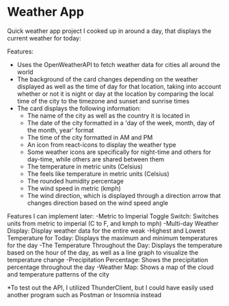 # **Weather App**
Quick weather app project I cooked up in around a day, that displays the current weather for today:

Features:
- Uses the OpenWeatherAPI to fetch weather data for cities all around the world
- The background of the card changes depending on the weather displayed as well as the time of day for that location, taking into account whether
  or not it is night or day at the location by comparing the local time of the city to the timezone and sunset and sunrise times
- The card displays the following information:
  - The name of the city as well as the country it is located in
  - The date of the city formatted in a 'day of the week, month, day of the month, year' format
  - The time of the city formatted in AM and PM
  - An icon from react-icons to display the weather type
  - Some weather icons are specifically for night-time and others for day-time, while others are shared between them
  - The temperature in metric units (Celsius)
  - The feels like temperature in metric units (Celsius)
  - The rounded humidity percentage
  - The wind speed in metric (kmph)
  - The wind direction, which is displayed through a direction arrow that changes direction based on the wind speed angle

Features I can implement later:
  -Metric to Imperial Toggle Switch: Switches units from metric to imperial (C to F, and kmph to mph)
  -Multi-day Weather Display: Display weather data for the entire weak
  -Highest and Lowest Temperature for Today: Displays the maximum and minimum temperatures for the day
  -The Temperature Throughout the Day: Displays the temperature based on the hour of the day, as well as a line graph to visualize the temperature change
  -Precipitation Percentage: Shows the precipitation percentage throughout the day
  -Weather Map: Shows a map of the cloud and temperature patterns of the city

*To test out the API, I utilized ThunderClient, but I could have easily used another program such as Postman or Insomnia instead

